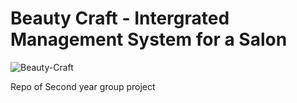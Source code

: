 # Beauty Craft - Intergrated Management System for a Salon

![Beauty-Craft](https://user-images.githubusercontent.com/72311387/121702451-83133280-caef-11eb-8d81-54a5c5c534dc.png)

Repo of Second year group project


